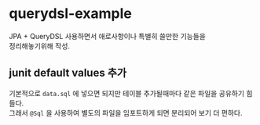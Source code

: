 # querydsl-example

JPA + QueryDSL 사용하면서 애로사항이나 특별히 쓸만한 기능들을  
정리해놓기위해 작성.

## junit default values 추가 

기본적으로 `data.sql` 에 넣으면 되지만 테이블 추가될때마다 같은 파일을 공유하기 힘들다.  
그래서 `@Sql` 을 사용하여 별도의 파일을 임포트하게 되면 분리되어 보기 더 편하다.  

